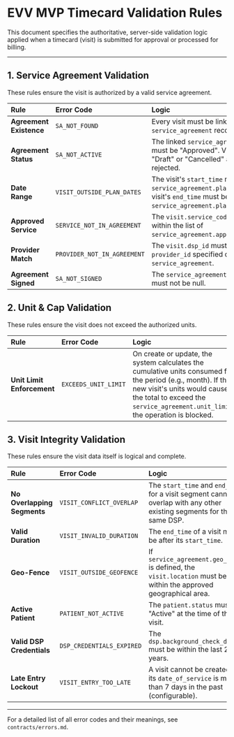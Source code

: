 # EVV MVP Timecard Validation Rules

This document specifies the authoritative, server-side validation logic applied when a timecard (visit) is submitted for approval or processed for billing.

---

## 1. Service Agreement Validation

These rules ensure the visit is authorized by a valid service agreement.

| Rule                      | Error Code                 | Logic                                                                                                                              |
| :------------------------ | :------------------------- | :--------------------------------------------------------------------------------------------------------------------------------- |
| **Agreement Existence**   | `SA_NOT_FOUND`             | Every visit must be linked to a `service_agreement` record.                                                                        |
| **Agreement Status**      | `SA_NOT_ACTIVE`            | The linked `service_agreement.status` must be "Approved". Visits against "Draft" or "Cancelled" agreements are rejected.           |
| **Date Range**            | `VISIT_OUTSIDE_PLAN_DATES` | The visit's `start_time` must be **>=** `service_agreement.plan_start` and the visit's `end_time` must be **<** `service_agreement.plan_end`. |
| **Approved Service**      | `SERVICE_NOT_IN_AGREEMENT` | The `visit.service_code` must exist within the list of `service_agreement.approved_services`.                                      |
| **Provider Match**        | `PROVIDER_NOT_IN_AGREEMENT`| The `visit.dsp_id` must match the `provider_id` specified on the `service_agreement`.                                              |
| **Agreement Signed**      | `SA_NOT_SIGNED`            | The `service_agreement.signed_date` must not be null.                                                                              |

## 2. Unit & Cap Validation

These rules ensure the visit does not exceed the authorized units.

| Rule                      | Error Code                 | Logic                                                                                                                              |
| :------------------------ | :------------------------- | :--------------------------------------------------------------------------------------------------------------------------------- |
| **Unit Limit Enforcement**| `EXCEEDS_UNIT_LIMIT`       | On create or update, the system calculates the cumulative units consumed for the period (e.g., month). If the new visit's units would cause the total to exceed the `service_agreement.unit_limit`, the operation is blocked. |

## 3. Visit Integrity Validation

These rules ensure the visit data itself is logical and complete.

| Rule                      | Error Code                 | Logic                                                                                                                              |
| :------------------------ | :------------------------- | :--------------------------------------------------------------------------------------------------------------------------------- |
| **No Overlapping Segments**| `VISIT_CONFLICT_OVERLAP`   | The `start_time` and `end_time` for a visit segment cannot overlap with any other existing segments for that same DSP.               |
| **Valid Duration**        | `VISIT_INVALID_DURATION`   | The `end_time` of a visit must be after its `start_time`.                                                                          |
| **Geo-Fence**             | `VISIT_OUTSIDE_GEOFENCE`   | If `service_agreement.geo_fence` is defined, the `visit.location` must be within the approved geographical area.                   |
| **Active Patient**        | `PATIENT_NOT_ACTIVE`       | The `patient.status` must be "Active" at the time of the visit.                                                                    |
| **Valid DSP Credentials** | `DSP_CREDENTIALS_EXPIRED`  | The `dsp.background_check_date` must be within the last 2 years.                                                                   |
| **Late Entry Lockout**    | `VISIT_ENTRY_TOO_LATE`     | A visit cannot be created if its `date_of_service` is more than 7 days in the past (configurable).                                 |

---

For a detailed list of all error codes and their meanings, see `contracts/errors.md`.
